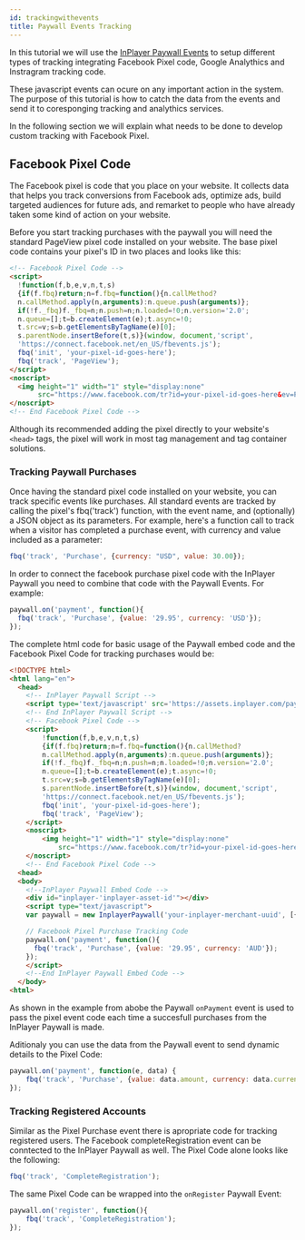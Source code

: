 ```yaml
---
id: trackingwithevents
title: Paywall Events Tracking
---
```


In this tutorial we will use the [InPlayer Paywall Events](paywall2.md#paywall-events) to setup different types of tracking integrating Facebook Pixel code, Google Analythics and Instragram tracking code.  

These javascript events can ocure on any important action in the system. The purpose of this tutorial is how to catch the data from the events and send it to coresponging tracking and analythics services. 

In the following section we will explain what needs to be done to develop custom tracking with Facebook Pixel.

## Facebook Pixel Code

The Facebook pixel is code that you place on your website. It collects data that helps you track conversions from Facebook ads, optimize ads, build targeted audiences for future ads, and remarket to people who have already taken some kind of action on your website.

Before you start tracking purchases with the paywall you will need the standard PageView pixel code installed on your website. The base pixel code contains your pixel's ID in two places and looks like this:

```html
<!-- Facebook Pixel Code -->
<script>
  !function(f,b,e,v,n,t,s)
  {if(f.fbq)return;n=f.fbq=function(){n.callMethod?
  n.callMethod.apply(n,arguments):n.queue.push(arguments)};
  if(!f._fbq)f._fbq=n;n.push=n;n.loaded=!0;n.version='2.0';
  n.queue=[];t=b.createElement(e);t.async=!0;
  t.src=v;s=b.getElementsByTagName(e)[0];
  s.parentNode.insertBefore(t,s)}(window, document,'script',
  'https://connect.facebook.net/en_US/fbevents.js');
  fbq('init', 'your-pixel-id-goes-here');
  fbq('track', 'PageView');
</script>
<noscript>
  <img height="1" width="1" style="display:none" 
       src="https://www.facebook.com/tr?id=your-pixel-id-goes-here&ev=PageView&noscript=1"/>
</noscript>
<!-- End Facebook Pixel Code -->
```
Although its recommended adding the pixel directly to your website's `<head>` tags, the pixel will work in most tag management and tag container solutions.

### Tracking Paywall Purchases

Once having the standard pixel code installed on your website, you can track specific events like purchases. All standard events are tracked by calling the pixel's fbq('track') function, with the event name, and (optionally) a JSON object as its parameters. For example, here's a function call to track when a visitor has completed a purchase event, with currency and value included as a parameter:

```javascript
fbq('track', 'Purchase', {currency: "USD", value: 30.00});
```

In order to connect the facebook purchase pixel code with the InPlayer Paywall you need to combine that code with the Paywall Events. For example: 

```javascript
paywall.on('payment', function(){
  fbq('track', 'Purchase', {value: '29.95', currency: 'USD'});
});
```

The complete html code for basic usage of the Paywall embed code and the Facebook Pixel Code for tracking purchases would be:

```html
<!DOCTYPE html>
<html lang="en">
  <head>
    <!-- InPlayer Paywall Script -->
    <script type='text/javascript' src='https://assets.inplayer.com/paywall/latest/paywall.min.js'></script>
    <!-- End InPlayer Paywall Script -->
    <!-- Facebook Pixel Code -->
    <script>
        !function(f,b,e,v,n,t,s)
        {if(f.fbq)return;n=f.fbq=function(){n.callMethod?
        n.callMethod.apply(n,arguments):n.queue.push(arguments)};
        if(!f._fbq)f._fbq=n;n.push=n;n.loaded=!0;n.version='2.0';
        n.queue=[];t=b.createElement(e);t.async=!0;
        t.src=v;s=b.getElementsByTagName(e)[0];
        s.parentNode.insertBefore(t,s)}(window, document,'script',
        'https://connect.facebook.net/en_US/fbevents.js');
        fbq('init', 'your-pixel-id-goes-here');
        fbq('track', 'PageView');
    </script>
    <noscript>
        <img height="1" width="1" style="display:none" 
            src="https://www.facebook.com/tr?id=your-pixel-id-goes-here&ev=PageView&noscript=1"/>
    </noscript>
    <!-- End Facebook Pixel Code -->
  <head>
  <body>
    <!--InPlayer Paywall Embed Code -->
    <div id="inplayer-'inplayer-asset-id'"></div>
    <script type="text/javascript">
    var paywall = new InplayerPaywall('your-inplayer-merchant-uuid', [{ id: 'inplayer-asset-id'}]);     

    // Facebook Pixel Purchase Tracking Code
    paywall.on('payment', function(){
      fbq('track', 'Purchase', {value: '29.95', currency: 'AUD'});
    });
    </script>
    <!--End InPlayer Paywall Embed Code -->
  </body>
<html>
```

As shown in the example from abobe the Paywall `onPayment` event is used to pass the pixel event code each time a succesfull purchases from the InPlayer Paywall is made. 

Aditionaly you can use the data from the Paywall event to send dynamic details to the Pixel Code:

```javascript
paywall.on('payment', function(e, data) {            
    fbq('track', 'Purchase', {value: data.amount, currency: data.currency});
});
```

### Tracking Registered Accounts

Similar as the Pixel Purchase event there is apropriate code for tracking registered users. The Facebook completeRegistration event can be conntected to the InPlayer Paywall as well. The Pixel Code alone looks like the following:

```javascript
fbq('track', 'CompleteRegistration');
```

The same Pixel Code can be wrapped into the `onRegister` Paywall Event:

```javascript
paywall.on('register', function(){
    fbq('track', 'CompleteRegistration');
});
```
